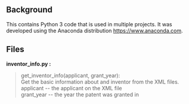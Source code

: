 ## Background
This contains Python 3 code that is used in multiple projects.
It was developed using the Anaconda distribution https://www.anaconda.com.

## Files
**inventor_info.py :**  
>get_inventor_info(applicant, grant_year):  
Get the basic information about and inventor from the XML files.  
applicant -- the applicant on the XML file  
grant_year -- the year the patent was granted in